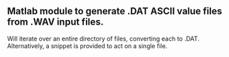 ## Matlab module to generate .DAT ASCII value files from .WAV input files.  
  
Will iterate over an entire directory of files, converting each to .DAT.  
Alternatively, a snippet is provided to act on a single file.

